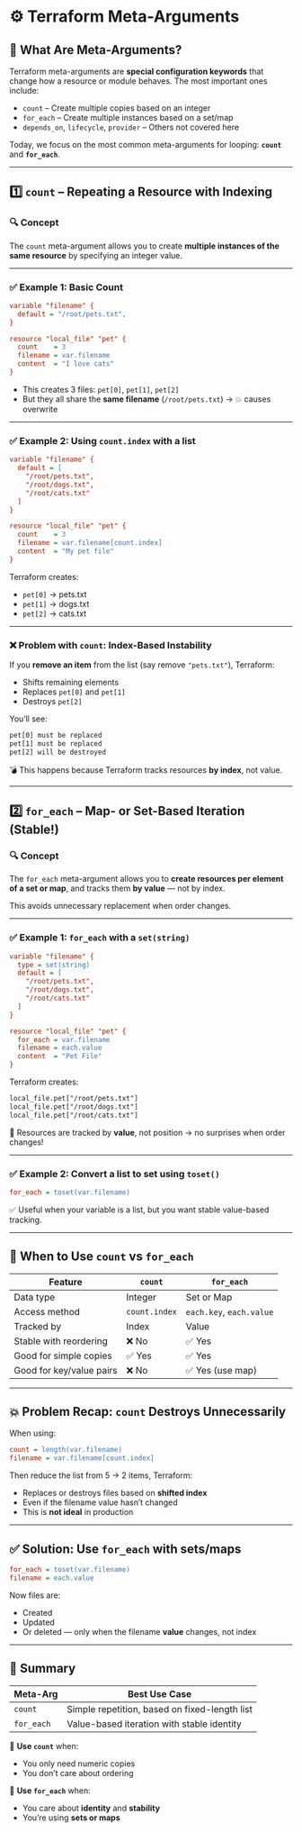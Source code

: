 # ⚙️ Terraform Meta-Arguments

## 🧠 What Are Meta-Arguments?

Terraform meta-arguments are **special configuration keywords** that change how a resource or module behaves. The most important ones include:

- `count` – Create multiple copies based on an integer
- `for_each` – Create multiple instances based on a set/map
- `depends_on`, `lifecycle`, `provider` – Others not covered here

Today, we focus on the most common meta-arguments for looping: **`count`** and **`for_each`**.

---

## 1️⃣ `count` – Repeating a Resource with Indexing

### 🔍 Concept

The `count` meta-argument allows you to create **multiple instances of the same resource** by specifying an integer value.

---

### ✅ Example 1: Basic Count

```ini
variable "filename" {
  default = "/root/pets.txt",
}

resource "local_file" "pet" {
  count    = 3
  filename = var.filename
  content  = "I love cats"
}
```

- This creates 3 files: `pet[0]`, `pet[1]`, `pet[2]`
- But they all share the **same filename** (`/root/pets.txt`) → 💥 causes overwrite

---

### ✅ Example 2: Using `count.index` with a list

```ini
variable "filename" {
  default = [
    "/root/pets.txt",
    "/root/dogs.txt",
    "/root/cats.txt"
  ]
}

resource "local_file" "pet" {
  count    = 3
  filename = var.filename[count.index]
  content  = "My pet file"
}
```

Terraform creates:

- `pet[0]` → pets.txt
- `pet[1]` → dogs.txt
- `pet[2]` → cats.txt

---

### ❌ Problem with `count`: Index-Based Instability

If you **remove an item** from the list (say remove `"pets.txt"`), Terraform:

- Shifts remaining elements
- Replaces `pet[0]` and `pet[1]`
- Destroys `pet[2]`

You’ll see:

```txt
pet[0] must be replaced
pet[1] must be replaced
pet[2] will be destroyed
```

💣 This happens because Terraform tracks resources **by index**, not value.

---

## 2️⃣ `for_each` – Map- or Set-Based Iteration (Stable!)

### 🔍 Concept

The `for_each` meta-argument allows you to **create resources per element of a set or map**, and tracks them **by value** — not by index.

This avoids unnecessary replacement when order changes.

---

### ✅ Example 1: `for_each` with a `set(string)`

```ini
variable "filename" {
  type = set(string)
  default = [
    "/root/pets.txt",
    "/root/dogs.txt",
    "/root/cats.txt"
  ]
}

resource "local_file" "pet" {
  for_each = var.filename
  filename = each.value
  content  = "Pet File"
}
```

Terraform creates:

```txt
local_file.pet["/root/pets.txt"]
local_file.pet["/root/dogs.txt"]
local_file.pet["/root/cats.txt"]
```

🧠 Resources are tracked by **value**, not position → no surprises when order changes!

---

### ✅ Example 2: Convert a list to set using `toset()`

```ini
for_each = toset(var.filename)
```

✅ Useful when your variable is a list, but you want stable value-based tracking.

---

## 🧪 When to Use `count` vs `for_each`

| Feature                  | `count`       | `for_each`               |
| ------------------------ | ------------- | ------------------------ |
| Data type                | Integer       | Set or Map               |
| Access method            | `count.index` | `each.key`, `each.value` |
| Tracked by               | Index         | Value                    |
| Stable with reordering   | ❌ No         | ✅ Yes                   |
| Good for simple copies   | ✅ Yes        | ✅ Yes                   |
| Good for key/value pairs | ❌ No         | ✅ Yes (use map)         |

---

## 💥 Problem Recap: `count` Destroys Unnecessarily

When using:

```ini
count = length(var.filename)
filename = var.filename[count.index]
```

Then reduce the list from 5 → 2 items, Terraform:

- Replaces or destroys files based on **shifted index**
- Even if the filename value hasn’t changed
- This is **not ideal** in production

---

## ✅ Solution: Use `for_each` with sets/maps

```ini
for_each = toset(var.filename)
filename = each.value
```

Now files are:

- Created
- Updated
- Or deleted — only when the filename **value** changes, not index

---

## 🧠 Summary

| Meta-Arg   | Best Use Case                                 |
| ---------- | --------------------------------------------- |
| `count`    | Simple repetition, based on fixed-length list |
| `for_each` | Value-based iteration with stable identity    |

📌 **Use `count`** when:

- You only need numeric copies
- You don’t care about ordering

📌 **Use `for_each`** when:

- You care about **identity** and **stability**
- You’re using **sets or maps**
